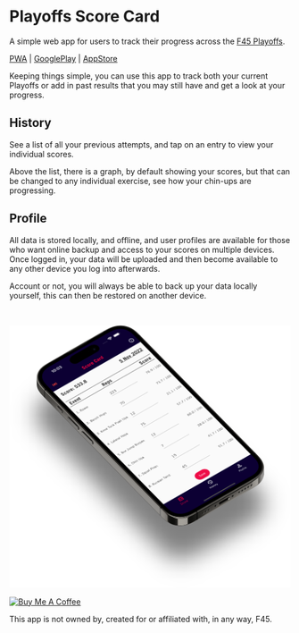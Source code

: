 # Playoffs Score Card

A simple web app for users to track their progress across the [F45 Playoffs](https://www.f45playoffs.com).

[PWA](https://playoffs-score-tracker.pages.dev/) | [GooglePlay](https://play.google.com/store/apps/details?id=com.playoffs_score_card) | [AppStore](https://apps.apple.com/us/app/playoffs-score-card/id6444212103)

Keeping things simple, you can use this app to track both your current Playoffs or add in past results that you may still have and get a look at your progress.

## History

See a list of all your previous attempts, and tap on an entry to view your individual scores.

Above the list, there is a graph, by default showing your scores, but that can be changed to any individual exercise, 
see how your chin-ups are progressing.

## Profile
All data is stored locally, and offline, and user profiles are available for those who want online backup and access to 
your scores on multiple devices. Once logged in, your data will be uploaded and then become available to any other 
device you log into afterwards.

Account or not, you will always be able to back up your data locally yourself, this can then be restored on another device.

<br/>

![](readme/iphone-14-(4).webp) 

<a href="https://www.buymeacoffee.com/remelehane" target="_blank"><img src="https://cdn.buymeacoffee.com/buttons/v2/default-red.png" alt="Buy Me A Coffee" style="height: 60px !important;width: 217px !important;" ></a>

This app is not owned by, created for or affiliated with, in any way, F45.
